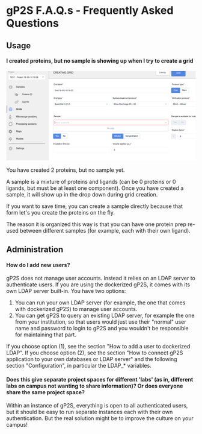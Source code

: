 # gP2S F.A.Q.s - Frequently Asked Questions

## Usage

#### I created proteins, but no sample is showing up when I try to create a grid

![](FAQ_media/grid_create_no_samples.png)

You have created 2 proteins, but no sample yet.

A sample is a mixture of proteins and ligands (can be 0 proteins or 0 ligands, but must be at least one component). Once you have created a sample, it will show up in the drop down during grid creation.

If you want to save time, you can create a sample directly because that form let's you create the proteins on the fly.

The reason it is organized this way is that you can have one protein prep re-used between different samples (for example, each with their own ligand).

## Administration

#### How do I add new users?

gP2S does not manage user accounts. Instead it relies on an LDAP server to authenticate users. If you are using the dockerized gP2S, it comes with its own LDAP server built-in. You have two options:

1. You can run your own LDAP server (for example, the one that comes with dockerized gP2S) to manage user accounts. 
2. You can get gP2S to query an existing LDAP server, for example the one from your institution, so that users would just use their "normal" user name and password to login to gP2S and you wouldn't be responsible for maintaining that part.

If you choose option (1), see the section "How to add a user to dockerized LDAP". If you choose option (2), see the section "How to connect gP2S application to your own databases or LDAP server" and the following section "Configuration", in particular the LDAP_* variables.


#### Does this give separate project spaces for different 'labs' (as in, different labs on campus not wanting to share information)? Or does everyone share the same project space?

Within an instance of gP2S, everything is open to all authenticated users, but it should be easy to run separate instances each with their own authentication. But the real solution might be to improve the culture on your campus!
